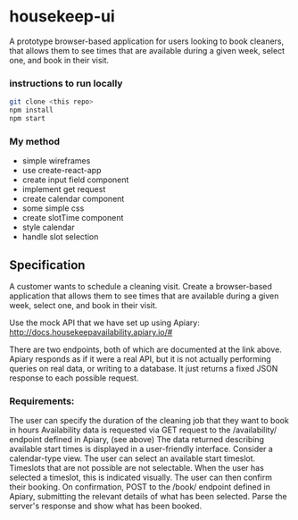 # housekeep-ui

A prototype browser-based application for users looking to book cleaners, that allows them to see times that are available during a given week, select one, and book in their visit.

### instructions to run locally
```bash
git clone <this repo>
npm install
npm start
```

### My method
- simple wireframes
- use create-react-app
- create input field component
- implement get request
- create calendar component
- some simple css
- create slotTime component
- style calendar
- handle slot selection

## Specification

A customer wants to schedule a cleaning visit. Create a browser-based application that allows them to see times that are available during a given week, select one, and book in their visit.

Use the mock API that we have set up using Apiary:
http://docs.housekeepavailability.apiary.io/#

There are two endpoints, both of which are documented at the link above. Apiary responds as if it were a real API, but it is not actually performing queries on real data, or writing to a database. It just returns a fixed JSON response to each possible request.

### Requirements:
The user can specify the duration of the cleaning job that they want to book in hours
Availability data is requested via GET request to the /availability/ endpoint defined in Apiary, (see above)
The data returned describing available start times is displayed in a user-friendly interface. Consider a calendar-type view.
The user can select an available start timeslot. Timeslots that are not possible are not selectable.
When the user has selected a timeslot, this is indicated visually.
The user can then confirm their booking. On confirmation, POST to the /book/ endpoint defined in Apiary, submitting the relevant details of what has been selected.
Parse the server's response and show what has been booked.